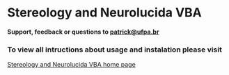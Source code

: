 # Stereology and Neurolucida VBA
								
**Support, feedback or questions to patrick@ufpa.br**

### To view all intructions about usage and instalation please visit 
[Stereology and Neurolucida VBA home page](https://github.com/patrick-douglas/StereoInvestigator-Neurolucida-VBA-tools/wiki)
